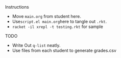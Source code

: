 

Instructions

* Move `main.org` from student here. 
* Use`script.el main.org`here to tangle out `.rkt`. 
* `racket -il xrepl -t testing.rkt` for sample

TODO

* Write Out `q-list` neatly.
* Use files from each student to generate grades.csv


